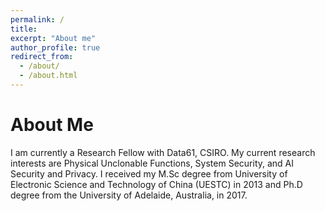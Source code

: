 ```yaml
---
permalink: /
title:
excerpt: "About me"
author_profile: true
redirect_from: 
  - /about/
  - /about.html
---
```

About Me
=====
I am currently a Research Fellow with Data61, CSIRO. My current research interests are Physical Unclonable Functions, System Security, and AI Security and Privacy. I received  my  M.Sc  degree  from University of Electronic Science and Technology of China (UESTC) in 2013 and Ph.D degree from the University of Adelaide, Australia, in 2017. 
